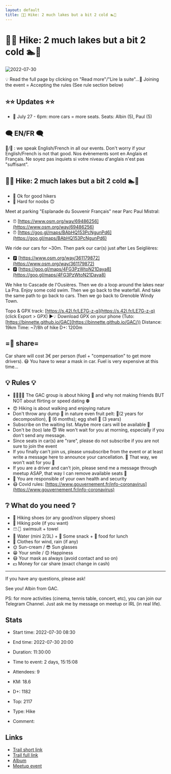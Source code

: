 ```yaml
---
layout: default
title: 🥾🔴 Hike: 2 much lakes but a bit 2 cold 🏊🥶
---
```


# 🥾🔴 Hike: 2 much lakes but a bit 2 cold 🏊🥶

![2022-07-30](/Stats/img/orig/2022-07-30.jpg)

💡 Read the full page by clicking on "Read more"/"Lire la suite"...💜
Joining the event = Accepting the rules (See rule section below)

## ⭐⭐ Updates ⭐⭐

* 📅 July 27 - 6pm: more cars = more seats. Seats: Albin (5), Paul (5)

## 🗨️ EN/FR 🗨️
🦅/🐓 : we speak English/French in all our events. Don't worry if your English/French is not that good. Nos évènements sont en Anglais et Français. Ne soyez pas inquiets si votre niveau d'anglais n'est pas "suffisant".

## 🥾🔴 Hike: 2 much lakes but a bit 2 cold 🏊🥶

* 🔵 Ok for good hikers
* 🔴 Hard for noobs 🙃

Meet at parking "Esplanade du Souvenir Français" near Parc Paul Mistral:

* ⏰ [https://www.osm.org/way/69486256](https://www.osm.org/way/69486256)
* ⏰ [https://goo.gl/maps/BAbHQ153PcNgunPd6](https://goo.gl/maps/BAbHQ153PcNgunPd6)

We ride our cars for \~30m. Then park our car(s) just after Les Seiglières:

* 🅿️ [https://www.osm.org/way/361179872](https://www.osm.org/way/361179872)
* 🅿️ [https://goo.gl/maps/4FG3PzWtoN21Daya8](https://goo.gl/maps/4FG3PzWtoN21Daya8)

We hike to Cascade de l'Ousières. Then we do a loop around the lakes near La Pra. Enjoy some cold swim. Then we go back to the waterfall. And take the same path to go back to cars. Then we go back to Grenoble Windy Town.

Topo & GPX track: [https://s.42l.fr/LE7G-z-q](https://s.42l.fr/LE7G-z-q) (click Export > GPX)
▶💡 Download GPX on your phone (Tuto: [https://binnette.github.io/GAC](https://binnette.github.io/GAC/))
Distance: 19km
Time: \~7/8h of hike
D+: 1200m

## =🚗 share=
Car share will cost 3€ per person (fuel + "compensation" to get more drivers). 😷 You have to wear a mask in car. Fuel is very expensive at this time...

## 💡 Rules 💡

* 🚶‍♀️🚶‍♂️ The GAC group is about hiking 🥾 and why not making friends BUT NOT about flirting or speed dating ⛔
* 😍 Hiking is about walking and enjoying nature
* Don't throw any dump 🚮 in nature even fruit pelt: 🍌(2 years for decomposition), 🍊 (6 months); egg shell 🥚 (3 years)
* Subscribe on the waiting list. Maybe more cars will be available 🚗
* Don't be (too) late 😇 We won't wait for you at morning, especially if you don't send any message.
* Since seats in car(s) are "rare", please do not subscribe if you are not sure to join the event
* If you finally can't join us, please unsubscribe from the event or at least write a message here to announce your cancellation. 💜 That way, we won't wait for you 💜
* If you are a driver and can't join, please send me a message through meetup ASAP, that way I can remove available seats 🚗
* 💟 You are responsible of your own health and security
* 😷 Covid rules: [https://www.gouvernement.fr/info-coronavirus](https://www.gouvernement.fr/info-coronavirus)

## ❔ What do you need ❔

* 🥾 Hiking shoes (or any good/non slippery shoes)
* 🥢 Hiking pole (if you want)
* 🩳🩱 swimsuit + towel
* 🧃 Water (mini 2/3L) + 🍫 Some snack + 🥗 food for lunch
* 🍃 Clothes for wind, rain (if any)
* 🌞 Sun-cream / 😎 Sun glasses
* 😁 Your smile / 😊 Happiness
* 😷 Your mask as always (avoid contact and so on)
* 💵 Money for car share (exact change in cash)

***

If you have any questions, please ask!

See you! Albin from GAC.

PS: for more activities (cinema, tennis table, concert, etc), you can join our Telegram Channel. Just ask me by message on meetup or IRL (in real life).

## Stats

- Start time: 2022-07-30 08:30
- End time: 2022-07-30 20:00
- Duration: 11:30:00
- Time to event: 2 days, 15:15:08
- Attendees: 9

- KM: 18.6
- D+: 1182
- Top: 2117
- Type: Hike
- Comment: 

## Links

- [Trail short link](https://s.42l.fr/LE7G-z-q)
- [Trail full link]()
- [Album](https://binnette.github.io/GacImg2022/2022-07-30-🥾🔴-Hike-2-much-lakes-but-a-bit-2-cold-🏊🥶.html)
- [Meetup event](https://www.meetup.com/grenoble-adventure-club-english-french/events/287447506/)
